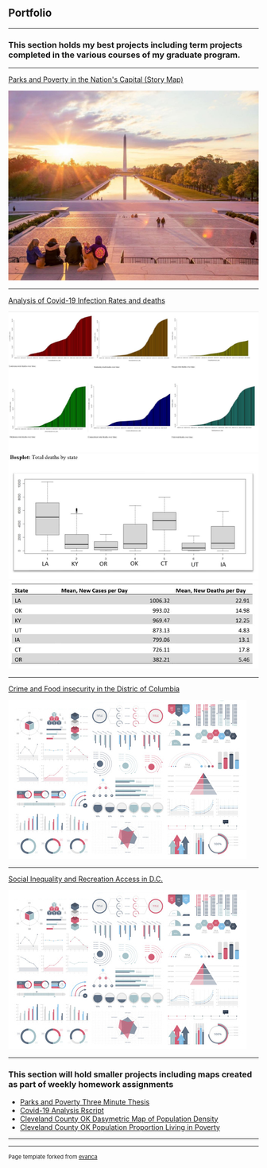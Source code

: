 ## Portfolio

---

### This section holds my best projects including term projects completed in the various courses of my graduate program.  
---

[Parks and Poverty in the Nation's Capital (Story Map)](https://storymaps.arcgis.com/stories/e827df3beaa0481ebdd2ef3233eafd3f)

<img src= "images/National_mall.JPG?raw=true"/> 


---

[Analysis of Covid-19 Infection Rates and deaths](/pdf/Analysis_of_Covid-19_Infection_Rates_and_Deaths_in_the_US.pdf)

<img src="images/Covid_graphs.JPG?raw=true"/>


<img src="images/Covid_deaths_by_state.JPG?raw=true"/>

<img src="images/Covid_cases_and_deaths.JPG?raw=true"/>

---

[Crime and Food insecurity in the Distric of Columbia](/pdf/Crime_and_Food_Insecurity_in_the_District_of_Columbia.pdf)

<img src="images/dummy_thumbnail.jpg?raw=true"/>

---
[Social Inequality and Recreation Access in D.C.](/pdf/Social_Inequality_and_Recreation_Access_in_the_Nation’s_Capitol.pdf)

<img src="images/dummy_thumbnail.jpg?raw=true"/>

---

### This section will hold smaller projects including maps created as part of weekly homework assignments

- [Parks and Poverty Three Minute Thesis](https://github.com/MikeNims/GIS_Portfolio/blob/main/Three%20minute%20Thesis%2C%20DC%20Parks.pdf)
- [Covid-19 Analysis Rscript](https://github.com/MikeNims/GIS_Portfolio/blob/main/Covid-19%20Infection%20rates%20and%20deaths%20RScript.R)
- [Cleveland County OK Dasymetric Map of Population Density](https://github.com/MikeNims/GIS_Portfolio/blob/main/Cleveland_County_Dasymetric_map.pdf)
- [Cleveland County OK Population Proportion Living in Poverty](https://github.com/MikeNims/GIS_Portfolio/blob/main/Cleveland_County_Poverty_Levels.pdf)


---




---
<p style="font-size:11px">Page template forked from <a href="https://github.com/evanca/quick-portfolio">evanca</a></p>
<!-- Remove above link if you don't want to attibute -->
